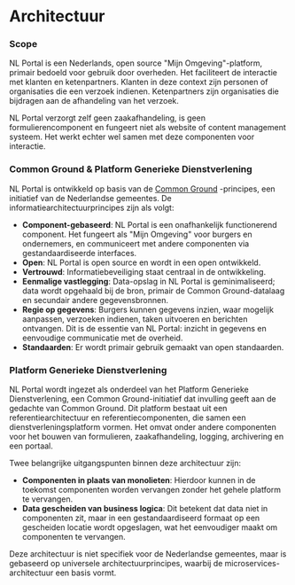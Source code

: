 # Architectuur

### Scope

NL Portal is een Nederlands, open source "Mijn Omgeving"-platform, primair bedoeld voor 
gebruik door overheden. Het faciliteert de interactie met klanten en ketenpartners. Klanten 
in deze context zijn personen of organisaties die een verzoek indienen. Ketenpartners zijn 
organisaties die bijdragen aan de afhandeling van het verzoek.

NL Portal verzorgt zelf geen zaakafhandeling, is geen formulierencomponent en fungeert niet
als website of content management systeem. Het werkt echter wel samen met deze componenten
voor interactie.

### Common Ground & Platform Generieke Dienstverlening <a href="#platform-generieke-dienstverlening" id="platform-generieke-dienstverlening"></a>

NL Portal is ontwikkeld op basis van de  [Common Ground](https://commonground.nl/) -principes, een initiatief 
van de Nederlandse gemeentes. De informatiearchitectuurprincipes zijn als volgt:

* **Component-gebaseerd**: NL Portal is een onafhankelijk functionerend component. 
Het fungeert als "Mijn Omgeving" voor burgers en ondernemers, en communiceert met andere 
componenten via gestandaardiseerde interfaces.
* **Open**: NL Portal is open source en wordt in een open ontwikkeld.
* **Vertrouwd**: Informatiebeveiliging staat centraal in de ontwikkeling.
* **Eenmalige vastlegging**: Data-opslag in NL Portal is geminimaliseerd; data wordt 
opgehaald bij de bron, primair de Common Ground-datalaag en secundair andere gegevensbronnen.
* **Regie op gegevens**: Burgers kunnen gegevens inzien, waar mogelijk aanpassen, verzoeken 
indienen, taken uitvoeren en berichten ontvangen. Dit is de essentie van NL Portal: 
inzicht in gegevens en eenvoudige communicatie met de overheid.
* **Standaarden**: Er wordt primair gebruik gemaakt van open standaarden.

### Platform Generieke Dienstverlening&#x20;

NL Portal wordt ingezet als onderdeel van het Platform Generieke Dienstverlening, een Common Ground-initiatief dat invulling geeft aan de gedachte van Common Ground. Dit platform bestaat uit een referentiearchitectuur en referentiecomponenten, die samen een dienstverleningsplatform vormen. Het omvat onder andere componenten voor het bouwen van formulieren, zaakafhandeling, logging, archivering en een portaal.

Twee belangrijke uitgangspunten binnen deze architectuur zijn:

* **Componenten in plaats van monolieten**: Hierdoor kunnen in de toekomst componenten 
worden vervangen zonder het gehele platform te vervangen.
* **Data gescheiden van business logica**: Dit betekent dat data niet in componenten zit, 
maar in een gestandaardiseerd formaat op een gescheiden locatie wordt opgeslagen, wat het eenvoudiger maakt om componenten te vervangen.

Deze architectuur is niet specifiek voor de Nederlandse gemeentes, maar is gebaseerd op 
universele architectuurprincipes, waarbij de microservices-architectuur een basis vormt.




